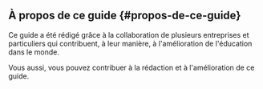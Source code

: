 ## À propos de ce guide {#propos-de-ce-guide}

Ce guide a été rédigé grâce à la collaboration de plusieurs entreprises et particuliers qui contribuent, à leur manière, à l'amélioration de l'éducation dans le monde.

Vous aussi, vous pouvez contribuer à la rédaction et à l'amélioration de ce guide.

